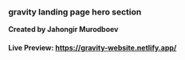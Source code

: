### gravity landing page hero section

**Created by Jahongir Murodboev**

#### Live Preview: https://gravity-website.netlify.app/
